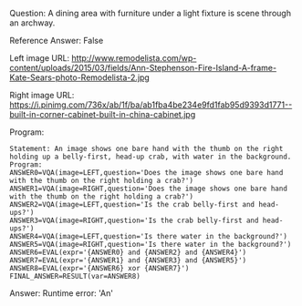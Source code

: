 Question: A dining area with furniture under a light fixture is scene through an archway.

Reference Answer: False

Left image URL: http://www.remodelista.com/wp-content/uploads/2015/03/fields/Ann-Stephenson-Fire-Island-A-frame-Kate-Sears-photo-Remodelista-2.jpg

Right image URL: https://i.pinimg.com/736x/ab/1f/ba/ab1fba4be234e9fd1fab95d9393d1771--built-in-corner-cabinet-built-in-china-cabinet.jpg

Program:

```
Statement: An image shows one bare hand with the thumb on the right holding up a belly-first, head-up crab, with water in the background.
Program:
ANSWER0=VQA(image=LEFT,question='Does the image shows one bare hand with the thumb on the right holding a crab?')
ANSWER1=VQA(image=RIGHT,question='Does the image shows one bare hand with the thumb on the right holding a crab?')
ANSWER2=VQA(image=LEFT,question='Is the crab belly-first and head-ups?')
ANSWER3=VQA(image=RIGHT,question='Is the crab belly-first and head-ups?')
ANSWER4=VQA(image=LEFT,question='Is there water in the background?')
ANSWER5=VQA(image=RIGHT,question='Is there water in the background?')
ANSWER6=EVAL(expr='{ANSWER0} and {ANSWER2} and {ANSWER4}')
ANSWER7=EVAL(expr='{ANSWER1} and {ANSWER3} and {ANSWER5}')
ANSWER8=EVAL(expr='{ANSWER6} xor {ANSWER7}')
FINAL_ANSWER=RESULT(var=ANSWER8)
```
Answer: Runtime error: 'An'

